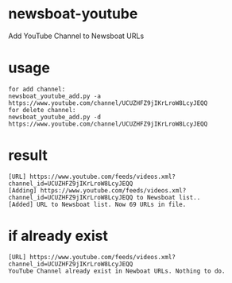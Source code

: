 # newsboat-youtube
Add YouTube Channel to Newsboat URLs

# usage
```
for add channel:
newsboat_youtube_add.py -a https://www.youtube.com/channel/UCUZHFZ9jIKrLroW8LcyJEQQ
for delete channel:
newsboat_youtube_add.py -d https://www.youtube.com/channel/UCUZHFZ9jIKrLroW8LcyJEQQ
```

# result
```
[URL] https://www.youtube.com/feeds/videos.xml?channel_id=UCUZHFZ9jIKrLroW8LcyJEQQ
[Adding] https://www.youtube.com/feeds/videos.xml?channel_id=UCUZHFZ9jIKrLroW8LcyJEQQ to Newsboat list..
[Added] URL to Newsboat list. Now 69 URLs in file.
```

# if already exist
```
[URL] https://www.youtube.com/feeds/videos.xml?channel_id=UCUZHFZ9jIKrLroW8LcyJEQQ
YouTube Channel already exist in Newboat URLs. Nothing to do.
```
